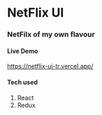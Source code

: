 # NetFlix UI
### NetFilx of my own flavour

#### Live Demo
https://netflix-ui-tr.vercel.app/

#### Tech used
1. React
2. Redux

